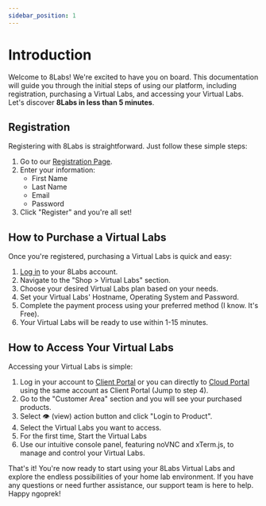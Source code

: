 ```yaml
---
sidebar_position: 1
---
```


# Introduction

Welcome to 8Labs! We're excited to have you on board. This documentation will guide you through the initial steps of using our platform, including registration, purchasing a Virtual Labs, and accessing your Virtual Labs. Let's discover **8Labs in less than 5 minutes**.

## Registration

Registering with 8Labs is straightforward. Just follow these simple steps:

1. Go to our [Registration Page](https://my.8labs.id/register).
2. Enter your information:
   - First Name
   - Last Name
   - Email
   - Password
3. Click "Register" and you're all set!

## How to Purchase a Virtual Labs

Once you're registered, purchasing a Virtual Labs is quick and easy:

1. [Log in](https://my.8labs.id/login) to your 8Labs account.
2. Navigate to the "Shop > Virtual Labs" section.
3. Choose your desired Virtual Labs plan based on your needs.
4. Set your Virtual Labs' Hostname, Operating System and Password.
5. Complete the payment process using your preferred method (I know. It's Free).
6. Your Virtual Labs will be ready to use within 1-15 minutes.

## How to Access Your Virtual Labs

Accessing your Virtual Labs is simple:

1. Log in your account to [Client Portal](https://my.8labs.id/) or you can directly to [Cloud Portal](https://cloud.8labs.id/) using the same account as Client Portal (Jump to step 4).
2. Go to the "Customer Area" section and you will see your purchased products.
3. Select 👁️ (view) action button and click "Login to Product".
4. Select the Virtual Labs you want to access.
5. For the first time, Start the Virtual Labs
6. Use our intuitive console panel, featuring noVNC and xTerm.js, to manage and control your Virtual Labs.

That's it! You're now ready to start using your 8Labs Virtual Labs and explore the endless possibilities of your home lab environment. If you have any questions or need further assistance, our support team is here to help. Happy ngoprek!
